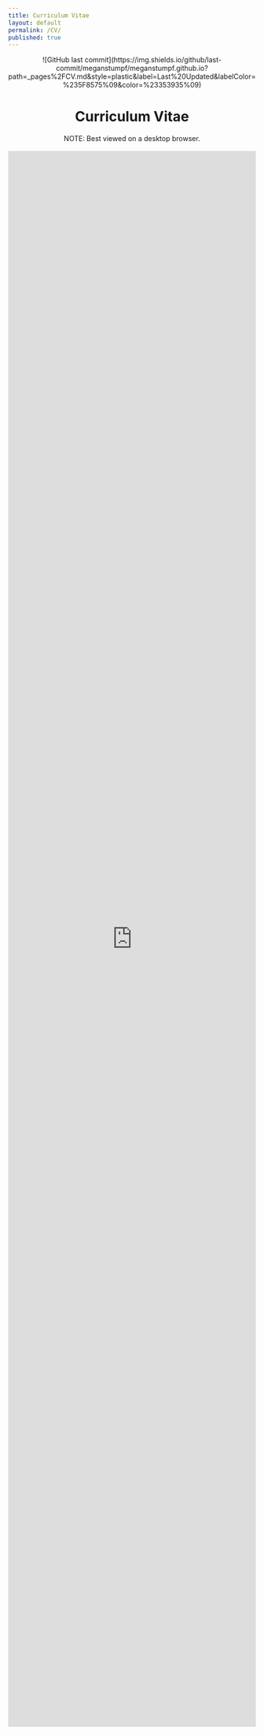 ```yaml
---
title: Curriculum Vitae
layout: default
permalink: /CV/
published: true
---
```

<div align="center">
![GitHub last commit](https://img.shields.io/github/last-commit/meganstumpf/meganstumpf.github.io?path=_pages%2FCV.md&style=plastic&label=Last%20Updated&labelColor=%235F8575%09&color=%23353935%09)
  <h1>Curriculum Vitae</h1>
  NOTE: Best viewed on a desktop browser.<br><br>
  <div style="max-width: 600px; width: 100%;">
    <iframe src="https://meganstumpf.github.io/assets/CV.pdf" style="width: 100%; height: 80vh; border: none;"></iframe>
  </div>
</div>


